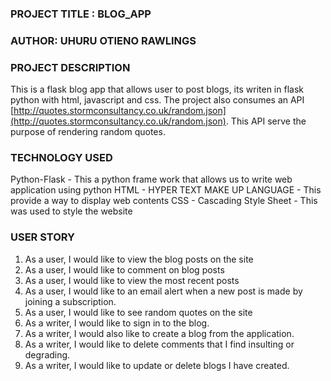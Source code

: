 ### PROJECT TITLE : BLOG_APP
### AUTHOR: UHURU OTIENO RAWLINGS
### PROJECT DESCRIPTION
This is a flask  blog app that allows user to post blogs, its writen in flask python with html, javascript and css. The project also consumes an API [http://quotes.stormconsultancy.co.uk/random.json](http://quotes.stormconsultancy.co.uk/random.json). This API serve the purpose of  rendering  random quotes.

### TECHNOLOGY USED
Python-Flask - This a python frame work that allows us to write web application using python
HTML - HYPER TEXT MAKE UP LANGUAGE - This provide a way to display web contents
CSS - Cascading Style Sheet - This was used to style the website
### USER STORY
1. As a user, I would like to view the blog posts on the site
2. As a user, I would like to comment on blog posts
3. As a user, I would like to view the most recent posts
4. As a user, I would like to an email alert when a new post is made by joining a subscription.
5. As a user, I would like to see random quotes on the site
6. As a writer, I would like to sign in to the blog.
7. As a writer, I would also like to create a blog from the application.
8. As a writer, I would like to delete comments that I find insulting or degrading.
9. As a writer, I would like to update or delete blogs I have created.
